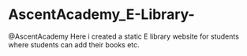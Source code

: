 # AscentAcademy_E-Library-
@AscentAcademy Here i created a static E library website for students where students can add their books etc.
